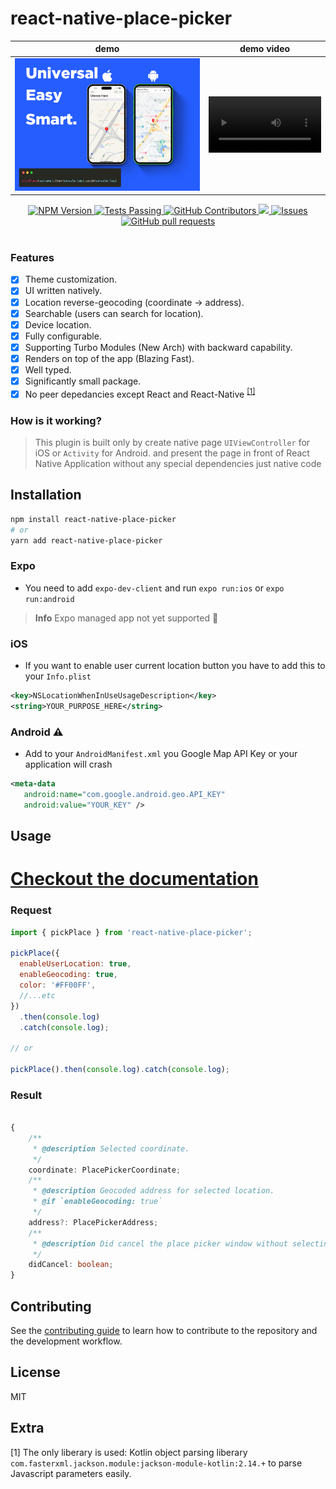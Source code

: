 # react-native-place-picker


demo | demo video
:-: | :-:
![HEADER](HEADER.png) | <video src='https://github.com/b0iq/react-native-place-picker/assets/106549013/550551fd-5e25-40be-9b01-7698f4d48e2e' width=180/>


  <p align="center">
      <a href="https://badge.fury.io/js/react-native-place-picker">
      <img alt="NPM Version" src="https://badge.fury.io/js/react-native-place-picker.svg" />
    </a>
    <a href="https://github.com/b0iq/react-native-place-picker/actions">
      <img alt="Tests Passing" src="https://github.com/anuraghazra/github-readme-stats/workflows/Test/badge.svg" />
    </a>
    <a href="https://github.com/anuraghazra/github-readme-stats/graphs/contributors">
      <img alt="GitHub Contributors" src="https://img.shields.io/github/contributors/b0iq/react-native-place-picker" />
    </a>
    <a href="https://codecov.io/gh/b0iq/react-native-place-picker">
      <img src="https://codecov.io/gh/b0iq/react-native-place-picker/branch/master/graph/badge.svg" />
    </a>
    <a href="https://github.com/b0iq/react-native-place-picker/issues">
      <img alt="Issues" src="https://img.shields.io/github/issues/b0iq/react-native-place-picker?color=0088ff" />
    </a>
    <a href="https://github.com/b0iq/react-native-place-picker/pulls">
      <img alt="GitHub pull requests" src="https://img.shields.io/github/issues-pr/b0iq/react-native-place-picker?color=0088ff" />
    </a>
    <br />
    <br />
  </p>

### Features

- [x] Theme customization.
- [x] UI written natively.
- [x] Location reverse-geocoding (coordinate -> address).
- [x] Searchable (users can search for location).
- [x] Device location.
- [x] Fully configurable. 
- [x] Supporting Turbo Modules (New Arch) with backward capability.
- [x] Renders on top of the app (Blazing Fast).
- [x] Well typed.
- [x] Significantly small package.
- [x] No peer depedancies except React and React-Native <sup>[[1]](#extra) </sup> 

### How is it working?

> This plugin is built only by create native page `UIViewController` for iOS or `Activity` for Android. and present the page in front of React Native Application without any special dependencies just native code

## Installation

```sh
npm install react-native-place-picker
# or
yarn add react-native-place-picker
```

### Expo

- You need to add `expo-dev-client` and run `expo run:ios` or `expo run:android`

> **Info** Expo managed app not yet supported 🚧

### iOS

- If you want to enable user current location button you have to add this to your `Info.plist`

```xml
<key>NSLocationWhenInUseUsageDescription</key>
<string>YOUR_PURPOSE_HERE</string>
```

### Android ⚠️

- Add to your `AndroidManifest.xml` you Google Map API Key or your application will crash

```xml
<meta-data
   android:name="com.google.android.geo.API_KEY"
   android:value="YOUR_KEY" />
```

## Usage
# [Checkout the documentation](https://b0iq.github.io/react-native-place-picker)
### Request

```js
import { pickPlace } from 'react-native-place-picker';

pickPlace({
  enableUserLocation: true,
  enableGeocoding: true,
  color: '#FF00FF',
  //...etc
})
  .then(console.log)
  .catch(console.log);

// or

pickPlace().then(console.log).catch(console.log);
```

### Result

```ts

{
    /**
     * @description Selected coordinate.
     */
    coordinate: PlacePickerCoordinate;
    /**
     * @description Geocoded address for selected location.
     * @if `enableGeocoding: true`
     */
    address?: PlacePickerAddress;
    /**
     * @description Did cancel the place picker window without selecting.
     */
    didCancel: boolean;
}

```

## Contributing

See the [contributing guide](CONTRIBUTING.md) to learn how to contribute to the repository and the development workflow.

## License

MIT

## Extra
[1] The only liberary is used: Kotlin object parsing liberary `com.fasterxml.jackson.module:jackson-module-kotlin:2.14.+` to parse Javascript parameters easily.
